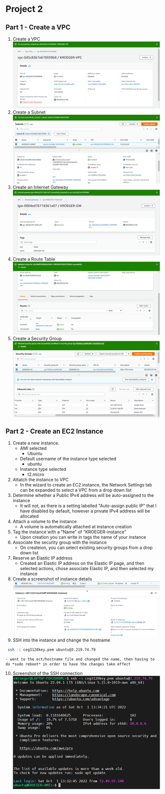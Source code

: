 # Project 2
## Part 1 - Create a VPC
1. Create a VPC
![The birth of a digital child](images/Project2_VPC.png)
2. Create a Subnet
![Filling it up with dangerous ideas](images/Project2_SUBNET.png)
3. Create an Internet Gateway
![Giving it access to the wild west](images/Project2_GW.png)
4. Create a Route Table
![Showing it the path to enlightenment](images/Project2_ROUTETABLE.png)
5. Create a Security Group
![Setting boundaries now that it has become radicalized](images/Project2_SG.png)
## Part 2 - Create an EC2 Instance
1. Create a new instance.
   - AMI selected
		- Ubuntu
   - Default username of the instance type selected
		- ubuntu
   - Instance type selected
		- t2.micro
2. Attatch the instance to VPC
	- In the wizard to create an EC2 instance, the Network Settings tab can be expanded to select a VPC from a drop down list
3. Determine whether a Public IPv4 address will be auto-assigned to the instance
	- It will not, as there is a setting labelled "Auto-assign public IP" that I have disabled by default, however a private IPv4 address will be allocated
4. Attach a volume to the instance
	- A volume is automatically attached at instance creation
5. Tag the instance with a "Name" of "KROEGER-instance"
	- Upon creation you can write in tags the name of your instance
6. Associate the security group with the instance
	- On createion, you can select existing security groups from a drop down list
7. Reserve an Elastic IP address
	- Created an Elastic IP address on the Elastic IP page, and then selected actions, chose associate Elastic IP, and then selected my instance
8. Create a screenshot of instance details
![A good EC2 Instance, a proper EC2 Instance](images/Project2_EC2_Instance.png)
9. SSH into the instance and change the hostname

```bash
 ssh -i ceg3120key.pem ubuntu@3.219.74.79
```
	- went to the ect/hostname file and changed the name, then having to do *sudo reboot* in order to have the changes take effect
10. Screenshot of the SSH connection
![It's done, and it cost me everything](images/Project2_SSH.png)
